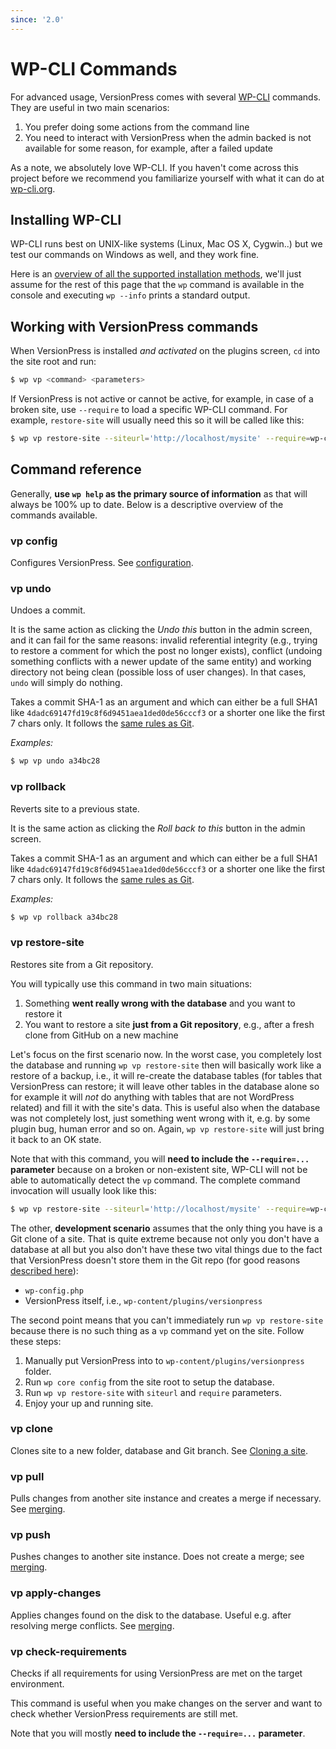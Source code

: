 ```yaml
---
since: '2.0'
---
```


# WP-CLI Commands #

For advanced usage, VersionPress comes with several [WP-CLI](http://wp-cli.org/) commands. They are useful in two main scenarios:

 1. You prefer doing some actions from the command line
 2. You need to interact with VersionPress when the admin backed is not available for some reason, for example, after a failed update

As a note, we absolutely love WP-CLI. If you haven't come across this project before we recommend you familiarize yourself with what it can do at [wp-cli.org](http://wp-cli.org/).


## Installing WP-CLI ##

WP-CLI runs best on UNIX-like systems (Linux, Mac OS X, Cygwin..) but we test our commands on Windows as well, and they work fine.

Here is an [overview of all the supported installation methods](https://github.com/wp-cli/wp-cli/wiki/Alternative-Install-Methods), we'll just assume for the rest of this page that the `wp` command is available in the console and executing `wp --info` prints a standard output.


## Working with VersionPress commands ##

When VersionPress is installed *and activated* on the plugins screen, `cd` into the site root and run:

```bash
$ wp vp <command> <parameters>
```

If VersionPress is not active or cannot be active, for example, in case of a broken site, use `--require` to load a specific WP-CLI command. For example, `restore-site` will usually need this so it will be called like this:

```bash
$ wp vp restore-site --siteurl='http://localhost/mysite' --require=wp-content/plugins/versionpress/src/Cli/vp.php
```

## Command reference ##

Generally, **use `wp help` as the primary source of information** as that will always be 100% up to date. Below is a descriptive overview of the commands available.

### vp config

Configures VersionPress. See [configuration](../getting-started/configuration.md).


### vp undo

Undoes a commit.

It is the same action as clicking the *Undo this* button in the admin screen, and it can fail for the same reasons: invalid referential integrity (e.g., trying to restore a comment for which the post no longer exists), conflict (undoing something conflicts with a newer update of the same entity) and working directory not being clean (possible loss of user changes). In that cases, `undo` will simply do nothing.

Takes a commit SHA-1 as an argument and which can either be a full SHA1 like `4dadc69147fd19c8f6d9451aea1ded0de56cccf3` or a shorter one like the first 7 chars only. It follows the [same rules as Git](https://git-scm.com/book/en/v2/Git-Tools-Revision-Selection#Short-SHA-1).

*Examples:*

```bash
$ wp vp undo a34bc28
```


### vp rollback

Reverts site to a previous state.

It is the same action as clicking the *Roll back to this* button in the admin screen.

Takes a commit SHA-1 as an argument and which can either be a full SHA1 like `4dadc69147fd19c8f6d9451aea1ded0de56cccf3` or a shorter one like the first 7 chars only. It follows the [same rules as Git](https://git-scm.com/book/en/v2/Git-Tools-Revision-Selection#Short-SHA-1).


*Examples:*

```bash
$ wp vp rollback a34bc28
```

### vp restore-site

Restores site from a Git repository.

You will typically use this command in two main situations:

 1. Something **went really wrong with the database** and you want to restore it
 2. You want to restore a site **just from a Git repository**, e.g., after a fresh clone from GitHub on a new machine

Let's focus on the first scenario now. In the worst case, you completely lost the database and running `wp vp restore-site` then will basically work like a restore of a backup, i.e., it will re-create the database tables (for tables that VersionPress can restore; it will leave other tables in the database alone so for example it will *not* do anything with tables that are not WordPress related) and fill it with the site's data. This is useful also when the database was not completely lost, just something went wrong with it, e.g. by some plugin bug, human error and so on. Again, `wp vp restore-site` will just bring it back to an OK state.

Note that with this command, you will **need to include the `--require=...` parameter** because on a broken or non-existent site, WP-CLI will not be able to automatically detect the `vp` command. The complete command invocation will usually look like this:

```bash
$ wp vp restore-site --siteurl='http://localhost/mysite' --require=wp-content/plugins/versionpress/src/Cli/vp.php
```

The other, **development scenario** assumes that the only thing you have is a Git clone of a site. That is quite extreme because not only you don't have a database at all but you also don't have these two vital things due to the fact that VersionPress doesn't store them in the Git repo (for good reasons [described here](../feature-focus/change-tracking.md#whats-not-tracked)):

 * `wp-config.php`
 * VersionPress itself, i.e., `wp-content/plugins/versionpress`

The second point means that you can't immediately run `wp vp restore-site` because there is no such thing as a `vp` command yet on the site. Follow these steps:

 1. Manually put VersionPress into to `wp-content/plugins/versionpress` folder.
 2. Run `wp core config` from the site root to setup the database.
 3. Run `wp vp restore-site` with `siteurl` and `require` parameters.
 4. Enjoy your up and running site.


### vp clone

Clones site to a new folder, database and Git branch. See [Cloning a site](../sync/cloning.md).


### vp pull

Pulls changes from another site instance and creates a merge if necessary. See [merging](../sync/merging.md).


### vp push

Pushes changes to another site instance. Does not create a merge; see [merging](../sync/merging.md).


### vp apply-changes

Applies changes found on the disk to the database. Useful e.g. after resolving merge conflicts. See [merging](../sync/merging.md).

### vp check-requirements

Checks if all requirements for using VersionPress are met on the target environment.

This command is useful when you make changes on the server and want to check whether VersionPress requirements are still met.

Note that you will mostly **need to include the `--require=...` parameter**.
